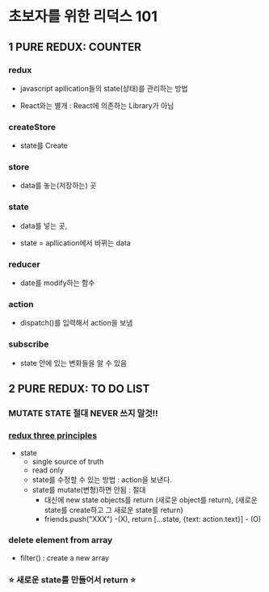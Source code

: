 # 초보자를 위한 리덕스 101

## 1 PURE REDUX: COUNTER

### redux

- javascript apllication들의 state(상태)를 관리하는 방법

- React와는 별개 : React에 의존하는 Library가 아님

### createStore

- state를 Create

### store

- data를 놓는(저장하는) 곳

### state

- data를 넣는 곳,

- state = apllication에서 바뀌는 data

### reducer

- date를 modify하는 함수

### action

- dispatch()를 입력해서 action을 보냄

### subscribe

- state 안에 있는 변화들을 알 수 있음



## 2 PURE REDUX: TO DO LIST

### MUTATE STATE 절대 NEVER 쓰지 말것!!

### [redux three principles](https://redux.js.org/understanding/thinking-in-redux/three-principles)
- state
  - single source of truth
  - read only
  - state를 수정할 수 있는 방법 : action을 보낸다.
  - state를 mutate(변형)하면 안됨 : 절대
    - 대신에 new state objects를 return (새로운 object를 return), (새로운 state를 create하고 그 새로운 state를 return)
    - friends.push("XXX") -(X), return [...state, {text: action.text}] - (O)

### delete element from array
- filter() : create a new array

### ⭐ 새로운 state를 만들어서 return ⭐

